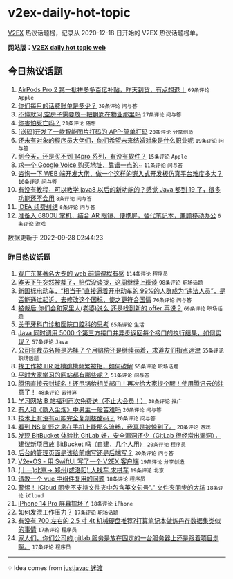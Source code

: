 # v2ex-daily-hot-topic

[V2EX](https://www.v2ex.com/) 热议话题榜，记录从 2020-12-18 日开始的 V2EX 热议话题榜单。

**网站版：[V2EX daily hot topic web](https://boojack.github.io/v2ex-daily-hot-topic-web/)**

## 今日热议话题

<!-- TODAY BEGIN -->

1. [AirPods Pro 2 第一批拼多多百亿补贴，昨天到货，有点想退！](https://www.v2ex.com/t/883427) `69条评论` `Apple`
1. [你们每月的话费账单是多少？](https://www.v2ex.com/t/883439) `39条评论` `问与答`
1. [不懂就问,空房子需要放一把钥匙在物业那里吗](https://www.v2ex.com/t/883443) `27条评论` `问与答`
1. [你害怕死亡吗？](https://www.v2ex.com/t/883444) `21条评论` `随想`
1. [[送码]开发了一款智能图片打码的 APP-简单打码](https://www.v2ex.com/t/883463) `20条评论` `分享创造`
1. [还未有对象的程序员大佬们，你们希望未来结婚对象是什么职业呢](https://www.v2ex.com/t/883455) `19条评论` `问与答`
1. [到今天，还是买不到 14pro 系列，有没有软件？](https://www.v2ex.com/t/883453) `15条评论` `Apple`
1. [求一个 Google Voice 购买地址，靠谱一点的~](https://www.v2ex.com/t/883434) `11条评论` `问与答`
1. [咨询一下 WEB 端开发大佬，做一个这样的嵌入式开发板仿真平台难度多大？](https://www.v2ex.com/t/883441) `10条评论` `问与答`
1. [有没有教程，可以教学 java8 以后的新功能的？感觉 Java 都到 19 了，很多功能还不会用](https://www.v2ex.com/t/883454) `8条评论` `问与答`
1. [IDEA 续费纠结](https://www.v2ex.com/t/883440) `8条评论` `问与答`
1. [准备入 6800U 掌机，结合 AR 眼镜、便携屏，替代笔记本，兼顾移动办公](https://www.v2ex.com/t/883464) `6条评论` `游戏`

数据更新于 2022-09-28 02:44:23

<!-- TODAY END -->

### 昨日热议话题

<!-- YESTERDAY BEGIN -->

1. [观广东某著名大专的 web 前端课程有感](https://www.v2ex.com/t/883258) `114条评论` `程序员`
1. [昨天下午突然被裁了，赔偿没谈拢，这周继续上班谈](https://www.v2ex.com/t/883173) `98条评论` `职场话题`
1. [新国标电动车，“相当于”直接逼着开电动车的 99%的人群成为“违法人员”，是否能通过起诉，去修改这个国标，使之更符合国情](https://www.v2ex.com/t/883278) `76条评论` `问与答`
1. [被裁后 你们会和家里人(老婆)说么 还是找到新的 offer 再说？](https://www.v2ex.com/t/883220) `69条评论` `职场话题`
1. [关于牙科门诊和医院口腔科的思考](https://www.v2ex.com/t/883241) `65条评论` `生活`
1. [Java 同时调用 5000 个第三方接口并异步返回每个接口的执行结果，如何实现？](https://www.v2ex.com/t/883302) `57条评论` `Java`
1. [公司有裁员名额是选择 7 个月赔偿还是继续苟着，求道友们指点迷津](https://www.v2ex.com/t/883176) `55条评论` `职场话题`
1. [找工作被 HR 吐槽跳槽频繁被拒，如何破解](https://www.v2ex.com/t/883180) `55条评论` `职场话题`
1. [平时大家学习的网站都有哪些呢？](https://www.v2ex.com/t/883213) `51条评论` `问与答`
1. [腾讯直接云封域名！还甩锅给相关部门！再次给大家提个醒！使用腾讯云的注意了！](https://www.v2ex.com/t/883369) `48条评论` `云计算`
1. [学习网站 B 站福利再次免费送（不止大会员！）](https://www.v2ex.com/t/883191) `38条评论` `推广`
1. [有人和《隐入尘烟》中男主一般苦难吗](https://www.v2ex.com/t/883380) `26条评论` `问与答`
1. [技术上有没有可能完全复刻核酸码？](https://www.v2ex.com/t/883393) `20条评论` `问与答`
1. [看到 NS 旷野之息在手机上能那么流畅，我真是被惊到了。](https://www.v2ex.com/t/883339) `20条评论` `游戏`
1. [发现 BitBucket 体验比 GitLab 好，安全漏洞还少（GitLab 很经常出漏洞），建议新项目放 BitBucket 吗（自建，几个人用）](https://www.v2ex.com/t/883322) `20条评论` `程序员`
1. [后台的管理页面是该给前端写还是后端写？](https://www.v2ex.com/t/883311) `20条评论` `问与答`
1. [V2exOS - 用 SwiftUI 写了一个 V2EX 客户端](https://www.v2ex.com/t/883252) `19条评论` `分享创造`
1. [(十一)北京→ 郑州(或洛阳) 人找车 求拼车](https://www.v2ex.com/t/883204) `19条评论` `北京`
1. [请教一个 vue 中组件复用的问题](https://www.v2ex.com/t/883320) `18条评论` `程序员`
1. [警惕！ iCloud 同步不支持文件夹中包含英文句号"." 文件夹同步的大坑](https://www.v2ex.com/t/883303) `18条评论` `iCloud`
1. [iPhone 14 Pro 屏幕摔坏了](https://www.v2ex.com/t/883186) `18条评论` `iPhone`
1. [如何发泄工作压力？](https://www.v2ex.com/t/883361) `17条评论` `职场话题`
1. [有没有 700 左右的 2.5 寸 4t 机械硬盘推荐?打算笔记本做炼丹存数据集类似的事情](https://www.v2ex.com/t/883280) `17条评论` `程序员`
1. [家人们，你们公司的 gitlab 服务是放在固定的一台服务器上还是跟着项目走啊。](https://www.v2ex.com/t/883222) `17条评论` `程序员`

<!-- YESTERDAY END -->

---

💡 Idea comes from [justjavac 迷渡](https://github.com/justjavac/)
